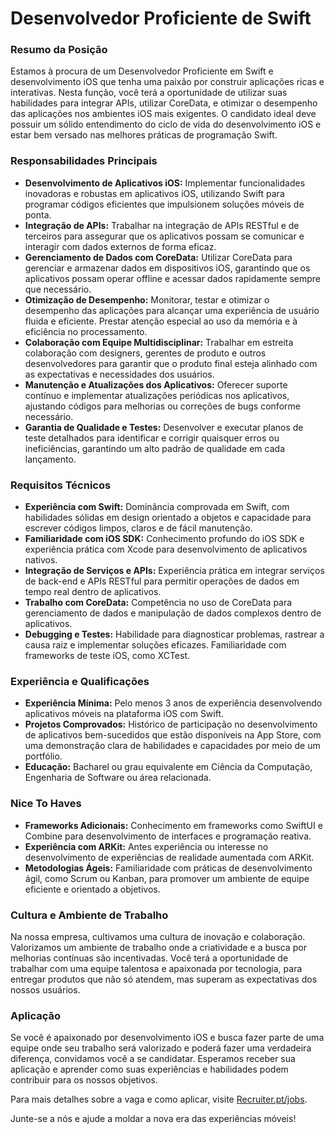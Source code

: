 # Desenvolvedor Proficiente de Swift

### Resumo da Posição

Estamos à procura de um Desenvolvedor Proficiente em Swift e desenvolvimento iOS que tenha uma paixão por construir aplicações ricas e interativas. Nesta função, você terá a oportunidade de utilizar suas habilidades para integrar APIs, utilizar CoreData, e otimizar o desempenho das aplicações nos ambientes iOS mais exigentes. O candidato ideal deve possuir um sólido entendimento do ciclo de vida do desenvolvimento iOS e estar bem versado nas melhores práticas de programação Swift.

### Responsabilidades Principais

- **Desenvolvimento de Aplicativos iOS:** Implementar funcionalidades inovadoras e robustas em aplicativos iOS, utilizando Swift para programar códigos eficientes que impulsionem soluções móveis de ponta.
- **Integração de APIs:** Trabalhar na integração de APIs RESTful e de terceiros para assegurar que os aplicativos possam se comunicar e interagir com dados externos de forma eficaz.
- **Gerenciamento de Dados com CoreData:** Utilizar CoreData para gerenciar e armazenar dados em dispositivos iOS, garantindo que os aplicativos possam operar offline e acessar dados rapidamente sempre que necessário.
- **Otimização de Desempenho:** Monitorar, testar e otimizar o desempenho das aplicações para alcançar uma experiência de usuário fluida e eficiente. Prestar atenção especial ao uso da memória e à eficiência no processamento.
- **Colaboração com Equipe Multidisciplinar:** Trabalhar em estreita colaboração com designers, gerentes de produto e outros desenvolvedores para garantir que o produto final esteja alinhado com as expectativas e necessidades dos usuários.
- **Manutenção e Atualizações dos Aplicativos:** Oferecer suporte contínuo e implementar atualizações periódicas nos aplicativos, ajustando códigos para melhorias ou correções de bugs conforme necessário.
- **Garantia de Qualidade e Testes:** Desenvolver e executar planos de teste detalhados para identificar e corrigir quaisquer erros ou ineficiências, garantindo um alto padrão de qualidade em cada lançamento.
  
### Requisitos Técnicos

- **Experiência com Swift:** Dominância comprovada em Swift, com habilidades sólidas em design orientado a objetos e capacidade para escrever códigos limpos, claros e de fácil manutenção.
- **Familiaridade com iOS SDK:** Conhecimento profundo do iOS SDK e experiência prática com Xcode para desenvolvimento de aplicativos nativos.
- **Integração de Serviços e APIs:** Experiência prática em integrar serviços de back-end e APIs RESTful para permitir operações de dados em tempo real dentro de aplicativos.
- **Trabalho com CoreData:** Competência no uso de CoreData para gerenciamento de dados e manipulação de dados complexos dentro de aplicativos.
- **Debugging e Testes:** Habilidade para diagnosticar problemas, rastrear a causa raiz e implementar soluções eficazes. Familiaridade com frameworks de teste iOS, como XCTest.

### Experiência e Qualificações

- **Experiência Mínima:** Pelo menos 3 anos de experiência desenvolvendo aplicativos móveis na plataforma iOS com Swift.
- **Projetos Comprovados:** Histórico de participação no desenvolvimento de aplicativos bem-sucedidos que estão disponíveis na App Store, com uma demonstração clara de habilidades e capacidades por meio de um portfólio.
- **Educação:** Bacharel ou grau equivalente em Ciência da Computação, Engenharia de Software ou área relacionada.

### Nice To Haves

- **Frameworks Adicionais:** Conhecimento em frameworks como SwiftUI e Combine para desenvolvimento de interfaces e programação reativa.
- **Experiência com ARKit:** Antes experiência ou interesse no desenvolvimento de experiências de realidade aumentada com ARKit.
- **Metodologias Ágeis:** Familiaridade com práticas de desenvolvimento ágil, como Scrum ou Kanban, para promover um ambiente de equipe eficiente e orientado a objetivos.

### Cultura e Ambiente de Trabalho

Na nossa empresa, cultivamos uma cultura de inovação e colaboração. Valorizamos um ambiente de trabalho onde a criatividade e a busca por melhorias contínuas são incentivadas. Você terá a oportunidade de trabalhar com uma equipe talentosa e apaixonada por tecnologia, para entregar produtos que não só atendem, mas superam as expectativas dos nossos usuários.

### Aplicação

Se você é apaixonado por desenvolvimento iOS e busca fazer parte de uma equipe onde seu trabalho será valorizado e poderá fazer uma verdadeira diferença, convidamos você a se candidatar. Esperamos receber sua aplicação e aprender como suas experiências e habilidades podem contribuir para os nossos objetivos.

Para mais detalhes sobre a vaga e como aplicar, visite [Recruiter.pt/jobs](https://recruiter.pt/jobs). 

Junte-se a nós e ajude a moldar a nova era das experiências móveis!